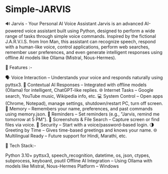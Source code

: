 # Simple-JARVIS

🔊 Jarvis - Your Personal AI Voice Assistant
Jarvis is an advanced AI-powered voice assistant built using Python, designed to perform a wide range of tasks through simple voice commands. Inspired by the fictional J.A.R.V.I.S. from Iron Man, this assistant can recognize speech, respond with a human-like voice, control applications, perform web searches, remember user preferences, and even generate intelligent responses using offline AI models like Ollama (Mistral, Nous-Hermes).

🚀 Features :-

🗣️ Voice Interaction – Understands your voice and responds naturally using pyttsx3.
🧠 Contextual AI Responses – Integrated with offline models (Ollama) for intelligent, ChatGPT-like replies.
🌐 Internet Tasks – Google search, YouTube music, Wikipedia info, etc.
💻 System Control – Open apps (Chrome, Notepad), manage settings, shutdown/restart PC, turn off screen.
📝 Memory – Remembers your name, preferences, and past commands using memory.json.
📅 Reminders – Set reminders (e.g., "Jarvis, remind me tomorrow at 5 PM").
📸 Screenshots & File Search – Capture screen or find files via voice.
🔐 Security – Start with a voice/password-based login.
🌗 Greeting by Time – Gives time-based greetings and knows your name.
🌐 Multilingual Ready – Future support for Hindi, Marathi, etc.

🧰 Tech Stack:-

Python 3.10+
pyttsx3, speech_recognition, datetime, os, json, ctypes, subprocess, keyboard, psutil
Offline AI Integration – Using Ollama with models like Mistral, Nous-Hermes
Platform – Windows

